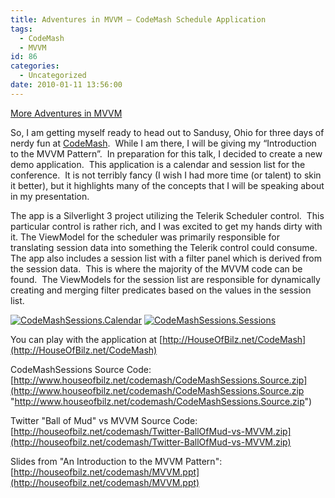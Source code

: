 ```yaml
---
title: Adventures in MVVM – CodeMash Schedule Application
tags:
  - CodeMash
  - MVVM
id: 86
categories:
  - Uncategorized
date: 2010-01-11 13:56:00
---
```


[More Adventures in MVVM](http://houseofbilz.com/archives/2009/05/22/adventures-in-mvvm-model-view-viewmodel/)

So, I am getting myself ready to head out to Sandusy, Ohio for three days of nerdy fun at [CodeMash](http://Codemash.org).&#160; While I am there, I will be giving my “Introduction to the MVVM Pattern”.&#160; In preparation for this talk, I decided to create a new demo application.&#160; This application is a calendar and session list for the conference.&#160; It is not terribly fancy (I wish I had more time (or talent) to skin it better), but it highlights many of the concepts that I will be speaking about in my presentation.

The app is a Silverlight 3 project utilizing the Telerik Scheduler control.&#160; This particular control is rather rich, and I was excited to get my hands dirty with it. The ViewModel for the scheduler was primarily responsible for translating session data into something the Telerik control could consume.&#160;&#160; The app also includes a session list with a filter panel which is derived from the session data.&#160; This is where the majority of the MVVM code can be found.&#160; The ViewModels for the session list are responsible for dynamically creating and merging filter predicates based on the values in the session list.

[![CodeMashSessions.Calendar](http://houseofbilz.net/wp-content/uploads/2010/05/CodeMashSessions.Calendar_thumb.png "CodeMashSessions.Calendar")](http://houseofbilz.net/wp-content/uploads/2010/05/CodeMashSessions.Calendar.png) [![CodeMashSessions.Sessions](http://houseofbilz.net/wp-content/uploads/2010/05/CodeMashSessions.Sessions_thumb.png "CodeMashSessions.Sessions")](http://houseofbilz.net/wp-content/uploads/2010/05/CodeMashSessions.Sessions.png)

You can play with the application at [http://HouseOfBilz.net/CodeMash](http://HouseOfBilz.net/CodeMash)

CodeMashSessions Source Code: [http://www.houseofbilz.net/codemash/CodeMashSessions.Source.zip](http://www.houseofbilz.net/codemash/CodeMashSessions.Source.zip "http://www.houseofbilz.net/codemash/CodeMashSessions.Source.zip")

Twitter &quot;Ball of Mud&quot; vs MVVM Source Code: [http://houseofbilz.net/codemash/Twitter-BallOfMud-vs-MVVM.zip](http://houseofbilz.net/codemash/Twitter-BallOfMud-vs-MVVM.zip)

Slides from &quot;An Introduction to the MVVM Pattern&quot;: [http://houseofbilz.net/codemash/MVVM.ppt](http://houseofbilz.net/codemash/MVVM.ppt)